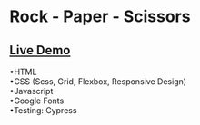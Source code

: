 # Rock - Paper - Scissors  
  
## [Live Demo](https://nachokai.github.io/rock-paper-scissors/)  
•HTML  
•CSS (Scss, Grid, Flexbox, Responsive Design)  
•Javascript  
•Google Fonts  
•Testing: Cypress
